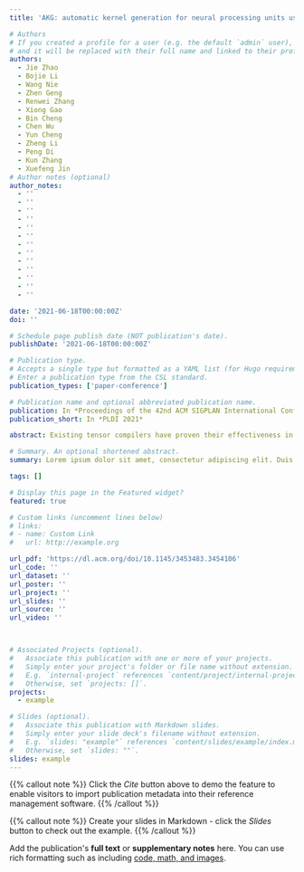 ```yaml
---
title: 'AKG: automatic kernel generation for neural processing units using polyhedral transformations'

# Authors
# If you created a profile for a user (e.g. the default `admin` user), write the username (folder name) here
# and it will be replaced with their full name and linked to their profile.
authors:
  - Jie Zhao
  - Bojie Li
  - Wang Nie
  - Zhen Geng
  - Renwei Zhang
  - Xiong Gao
  - Bin Cheng
  - Chen Wu
  - Yun Cheng
  - Zheng Li
  - Peng Di
  - Kun Zhang
  - Xuefeng Jin
# Author notes (optional)
author_notes:
  - ''
  - ''
  - ''
  - ''
  - ''
  - ''
  - ''
  - ''
  - ''
  - ''
  - '' 
  - '' 
  - '' 

date: '2021-06-18T00:00:00Z'
doi: ''

# Schedule page publish date (NOT publication's date).
publishDate: '2021-06-18T00:00:00Z'

# Publication type.
# Accepts a single type but formatted as a YAML list (for Hugo requirements).
# Enter a publication type from the CSL standard.
publication_types: ['paper-conference']

# Publication name and optional abbreviated publication name.
publication: In *Proceedings of the 42nd ACM SIGPLAN International Conference on Programming Language Design and Implementation*
publication_short: In *PLDI 2021*

abstract: Existing tensor compilers have proven their effectiveness in deploying deep neural networks on general-purpose hardware like CPU and GPU, but optimizing for neural processing units (NPUs) is still challenging due to the heterogeneous compute units and complicated memory hierarchy.In this paper, we present AKG, a tensor compiler for NPUs. AKG first lowers the tensor expression language to a polyhedral representation, which is used to automate the memory management of NPUs. Unlike existing approaches that resort to manually written schedules, AKG leverages polyhedral schedulers to perform a much wider class of transformations, and extends the semantics of the polyhedral representation to combine complex tiling techniques and hierarchical fusion strategies. We also implement the domain-specific optimization of convolution in AKG. Moreover, to achieve the optimal performance, we introduce complementary optimizations in code generation, which is followed by an auto-tuner.We conduct extensive experiments on benchmarks ranging from single operators to end-to-end networks. The experimental results show that AKG can obtain superior performance to both manual scheduling approaches and vendor provided libraries. We believe AKG will cast a light on the follow-up compiler works on NPUs.

# Summary. An optional shortened abstract.
summary: Lorem ipsum dolor sit amet, consectetur adipiscing elit. Duis posuere tellus ac convallis placerat. Proin tincidunt magna sed ex sollicitudin condimentum.

tags: []

# Display this page in the Featured widget?
featured: true

# Custom links (uncomment lines below)
# links:
# - name: Custom Link
#   url: http://example.org

url_pdf: 'https://dl.acm.org/doi/10.1145/3453483.3454106'
url_code: ''
url_dataset: ''
url_poster: ''
url_project: ''
url_slides: ''
url_source: ''
url_video: ''



# Associated Projects (optional).
#   Associate this publication with one or more of your projects.
#   Simply enter your project's folder or file name without extension.
#   E.g. `internal-project` references `content/project/internal-project/index.md`.
#   Otherwise, set `projects: []`.
projects:
  - example

# Slides (optional).
#   Associate this publication with Markdown slides.
#   Simply enter your slide deck's filename without extension.
#   E.g. `slides: "example"` references `content/slides/example/index.md`.
#   Otherwise, set `slides: ""`.
slides: example
---
```


{{% callout note %}}
Click the _Cite_ button above to demo the feature to enable visitors to import publication metadata into their reference management software.
{{% /callout %}}

{{% callout note %}}
Create your slides in Markdown - click the _Slides_ button to check out the example.
{{% /callout %}}

Add the publication's **full text** or **supplementary notes** here. You can use rich formatting such as including [code, math, and images](https://docs.hugoblox.com/content/writing-markdown-latex/).
